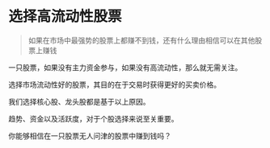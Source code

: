 # 选择高流动性股票

> 如果在市场中最强势的股票上都赚不到钱，还有什么理由相信可以在其他股票上赚钱

一只股票，如果没有主力资金参与，如果没有高流动性，那么就无需关注。

选择市场流动性好的股票，其目的在于交易时获得更好的买卖价格。

我们选择核心股、龙头股都是基于以上原因。

趋势、资金以及活跃度，对于个股选择来说至关重要。

你能够相信在一只股票无人问津的股票中赚到钱吗？